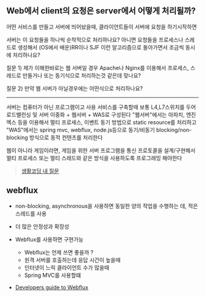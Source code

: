 ## Web에서 client의 요청은 server에서 어떻게 처리될까?

어떤 서비스를 만들고 서버에 띄어놨을때,
클라이언트들이 서버에 요청을 하기시작하면

서버는 이 요청들을 하나씩 순착적으로 처리하나요?
아니면 요청들을 프로세스나 스레드로 생성해서 (OS에서 배운)RR이나 SJF 이런 알고리즘으로
돌아가면서 조금씩 동시에 처리하나요?

질문 1) 제가 이해한바로는 웹 서버일 경우 Apache나 Nginx를 이용해서
프로세스, 스레드로 만들거나 또는 동기식으로 처리하는것 같은데 맞나요?

질문 2) 만약 웹 서버가 아닐경우에는 어떤식으로 처리하나요?

---
서버는 컴퓨터가 아닌 프로그램이고
사용 서비스를 구축할때 보통 L4,L7스위치를 두어 로드밸런싱 및 서버 이중화 + 웹서버 + WAS로 구성된다
"웹서버"에서는 아파치, 엔진엑스 등을 이용해서 멀티 프로세스, 이벤트 동기 방법으로 static resource를 처리하고
"WAS"에서는 spring mvc, webflux, node.js등으로 동기/비동기 blocking/non-blocking 방식으로 동적 컨텐츠를 처리한다

웹이 아니라 게임이라면, 게임을 위한 서버 프로그램을 통신 프로토콜을 설계/구현해서 멀티 프로세스 또는 멀티 스레드와 같은 방식을 사용하도록 프로그래밍 해야한다


> [생활코딩 내 질문](https://www.facebook.com/groups/codingeverybody/permalink/4163827110324460/)


## webflux
- non-blocking, asynchronous을 사용하면 동일한 양의 작업을 수행하는 데, 적은 스레드를 사용
- 더 많은 안정성과 확장성
- Webflux를 사용하면 구현가능
	- Webflux는 언제 쓰면 좋을까 ?
	- 원격 서버를 호출하는데 응답 시간이 높을때
	- 인터넷이 느릭 클라이언트 수가 많을때
	- Spring MVC를 사용할떄

- [Developers guide to Webflux](https://www.kotlindevelopment.com/kotlin-webflux/?fbclid=IwAR254xE9OpXJ3ytPgm-EoIYEbCDF4tVYcRhpsPdb-xJPMwnMgA_-EZJH2hw)
